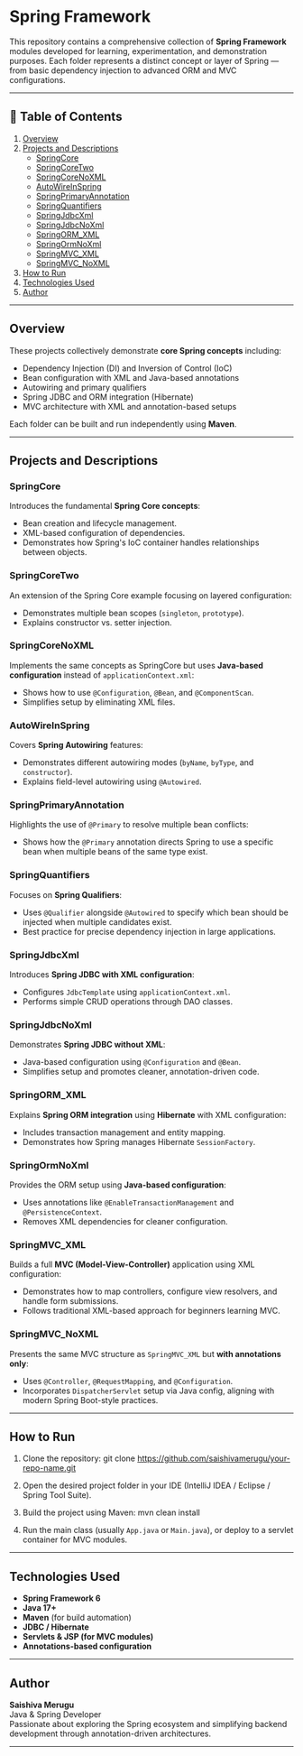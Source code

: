 # Spring Framework 

This repository contains a comprehensive collection of **Spring Framework** modules developed for learning, experimentation, and demonstration purposes. Each folder represents a distinct concept or layer of Spring — from basic dependency injection to advanced ORM and MVC configurations.

---

## 📘 Table of Contents
1. [Overview](#overview)
2. [Projects and Descriptions](#projects-and-descriptions)
   - [SpringCore](#springcore)
   - [SpringCoreTwo](#springcoretwo)
   - [SpringCoreNoXML](#springcorenoxml)
   - [AutoWireInSpring](#autowireinspring)
   - [SpringPrimaryAnnotation](#springprimaryannotation)
   - [SpringQuantifiers](#springquantifiers)
   - [SpringJdbcXml](#springjdbcxml)
   - [SpringJdbcNoXml](#springjdbcnoxml)
   - [SpringORM_XML](#springorm_xml)
   - [SpringOrmNoXml](#springormnoxml)
   - [SpringMVC_XML](#springmvc_xml)
   - [SpringMVC_NoXML](#springmvc_noxml)
3. [How to Run](#how-to-run)
4. [Technologies Used](#technologies-used)
5. [Author](#author)

---

## Overview

These projects collectively demonstrate **core Spring concepts** including:
- Dependency Injection (DI) and Inversion of Control (IoC)
- Bean configuration with XML and Java-based annotations
- Autowiring and primary qualifiers
- Spring JDBC and ORM integration (Hibernate)
- MVC architecture with XML and annotation-based setups

Each folder can be built and run independently using **Maven**.

---

## Projects and Descriptions

### SpringCore
Introduces the fundamental **Spring Core concepts**:
- Bean creation and lifecycle management.
- XML-based configuration of dependencies.
- Demonstrates how Spring's IoC container handles relationships between objects.

### SpringCoreTwo
An extension of the Spring Core example focusing on layered configuration:
- Demonstrates multiple bean scopes (`singleton`, `prototype`).
- Explains constructor vs. setter injection.

### SpringCoreNoXML
Implements the same concepts as SpringCore but uses **Java-based configuration** instead of `applicationContext.xml`:
- Shows how to use `@Configuration`, `@Bean`, and `@ComponentScan`.
- Simplifies setup by eliminating XML files.

### AutoWireInSpring
Covers **Spring Autowiring** features:
- Demonstrates different autowiring modes (`byName`, `byType`, and `constructor`).
- Explains field-level autowiring using `@Autowired`.

### SpringPrimaryAnnotation
Highlights the use of `@Primary` to resolve multiple bean conflicts:
- Shows how the `@Primary` annotation directs Spring to use a specific bean when multiple beans of the same type exist.

### SpringQuantifiers
Focuses on **Spring Qualifiers**:
- Uses `@Qualifier` alongside `@Autowired` to specify which bean should be injected when multiple candidates exist.
- Best practice for precise dependency injection in large applications.

### SpringJdbcXml
Introduces **Spring JDBC with XML configuration**:
- Configures `JdbcTemplate` using `applicationContext.xml`.
- Performs simple CRUD operations through DAO classes.

### SpringJdbcNoXml
Demonstrates **Spring JDBC without XML**:
- Java-based configuration using `@Configuration` and `@Bean`.
- Simplifies setup and promotes cleaner, annotation-driven code.

### SpringORM_XML
Explains **Spring ORM integration** using **Hibernate** with XML configuration:
- Includes transaction management and entity mapping.
- Demonstrates how Spring manages Hibernate `SessionFactory`.

### SpringOrmNoXml
Provides the ORM setup using **Java-based configuration**:
- Uses annotations like `@EnableTransactionManagement` and `@PersistenceContext`.
- Removes XML dependencies for cleaner configuration.

### SpringMVC_XML
Builds a full **MVC (Model-View-Controller)** application using XML configuration:
- Demonstrates how to map controllers, configure view resolvers, and handle form submissions.
- Follows traditional XML-based approach for beginners learning MVC.

### SpringMVC_NoXML
Presents the same MVC structure as `SpringMVC_XML` but **with annotations only**:
- Uses `@Controller`, `@RequestMapping`, and `@Configuration`.
- Incorporates `DispatcherServlet` setup via Java config, aligning with modern Spring Boot-style practices.

---

## How to Run

1. Clone the repository:
git clone https://github.com/saishivamerugu/your-repo-name.git

2. Open the desired project folder in your IDE (IntelliJ IDEA / Eclipse / Spring Tool Suite).
3. Build the project using Maven:
mvn clean install
4. Run the main class (usually `App.java` or `Main.java`), or deploy to a servlet container for MVC modules.

---

## Technologies Used

- **Spring Framework 6**
- **Java 17+**
- **Maven** (for build automation)
- **JDBC / Hibernate**
- **Servlets & JSP (for MVC modules)**
- **Annotations-based configuration**

---

## Author

**Saishiva Merugu**  
Java & Spring Developer  
Passionate about exploring the Spring ecosystem and simplifying backend development through annotation-driven architectures.

---
